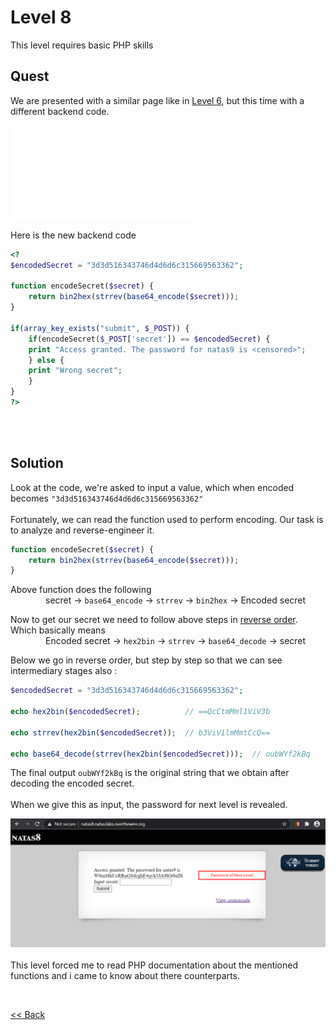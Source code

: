 # Level 8
This level requires basic PHP skills

## Quest
We are presented with a similar page like in [Level 6](./Level6.md), but this time with a different backend code.

![Level 8 Image](./images/Level8.md)

Here is the new backend code
```php
<?
$encodedSecret = "3d3d516343746d4d6d6c315669563362";

function encodeSecret($secret) {
    return bin2hex(strrev(base64_encode($secret)));
}

if(array_key_exists("submit", $_POST)) {
    if(encodeSecret($_POST['secret']) == $encodedSecret) {
    print "Access granted. The password for natas9 is <censored>";
    } else {
    print "Wrong secret";
    }
}
?>
```
<br/>
<br/>

## Solution

Look at the code, we're asked to input a value, which when encoded becomes `"3d3d516343746d4d6d6c315669563362"`<br/><br/>
Fortunately, we can read the function used to perform encoding. Our task is to analyze and reverse-engineer it.

```php
function encodeSecret($secret) {
    return bin2hex(strrev(base64_encode($secret)));
}
```
Above function does the following<br/>
    secret -> `base64_encode` -> `strrev` -> `bin2hex` -> Encoded secret

Now to get our secret we need to follow above steps in <u>reverse order</u>. Which basically means<br/>
    Encoded secret -> `hex2bin` -> `strrev` -> `base64_decode` -> secret
  
 Below we go in reverse order, but step by step so that we can see intermediary stages also :
 ```php
 $encodedSecret = "3d3d516343746d4d6d6c315669563362";

echo hex2bin($encodedSecret);          // ==QcCtmMml1ViV3b

echo strrev(hex2bin($encodedSecret));  // b3ViV1lmMmtCcQ==

echo base64_decode(strrev(hex2bin($encodedSecret)));  // oubWYf2kBq
```

The final output `oubWYf2kBq` is the original string that we obtain after decoding the encoded secret.
<br/>
<br/>
When we give this as input, the password for next level is revealed. 

![Level 8 Image](./images/Level8_solution.png)
<br/>
<br/>
This level forced me to read PHP documentation about the mentioned functions and i came to know about there counterparts.

<br/>

[<< Back](https://grey-fish.github.io/Natas/index.html)
